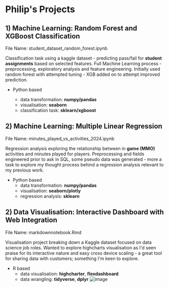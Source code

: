 # Philip's Projects 

## 1) Machine Learning: Random Forest and XGBoost Classification

File Name: student_dataset_random_forest.ipynb

Classification task using a kaggle dataset - predicting pass/fail for **student assignments** based on selected features.
Full Machine Learning process - preprocessing, exploratory analysis and feature engineering.
Initially used random forest with attempted tuning - XGB added on to attempt improved prediction.

- Python based

  -  data transformation: **numpy/pandas**
  -  visualisation: **seaborn**
  -  classification task: **sklearn/xgboost**

## 2) Machine Learning: Multiple Linear Regression

File Name: minutes_played_vs_activities_2024.ipynb

Regression analysis exploring the relationship between in **game (MMO)** activities and minutes played for players.
Preprocessing and fields engineered prior to ask in SQL, some pseudo data was generated - 
more a task to explore my thought process behind a regression analysis relevant to my previous work. 

- Python based
    - data transformation: **numpy/pandas**
    - visualisation: **seaborn/plotly**
    - regression analysis: **sklearn**

## 2) Data Visualisation: Interactive Dashboard with Web Integration

File Name: markdownnotebook.Rmd

Visualisation project breaking down a Kaggle dataset focused on data science job roles. Wanted to explore highcharts
visualisation as I'd seen praise for its interactive nature and easy cross device scaling - a great tool 
for sharing data with customers; something I'm keen to explore.

- R based
    - data visualisation: **highcharter**, **flexdashboard**
    - data wrangling: **tidyverse**, **dplyr**
 ![image](https://github.com/user-attachments/assets/29ca1b44-cc81-43fd-bc78-15558e1abf8b)


